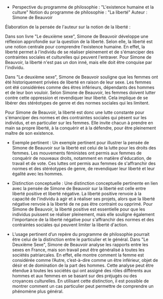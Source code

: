 - Perspective du programme de philosophie : "L'existence humaine et la culture"
Notion du programme de philosophie : "La liberté"
Auteur : Simone de Beauvoir

Élaboration de la pensée de l'auteur sur la notion de la liberté :

Dans son livre "Le deuxième sexe", Simone de Beauvoir développe une réflexion approfondie sur la question de la liberté. Selon elle, la liberté est une notion centrale pour comprendre l'existence humaine. En effet, la liberté permet à l'individu de se réaliser pleinement et de s'émanciper des contraintes sociales et culturelles qui peuvent l'entraver. Pour Simone de Beauvoir, la liberté n'est pas un don inné, mais elle doit être conquise par l'individu.

Dans "Le deuxième sexe", Simone de Beauvoir souligne que les femmes ont été historiquement privées de liberté en raison de leur sexe. Les femmes ont été considérées comme des êtres inférieurs, dépendants des hommes et de leur bon vouloir. Selon Simone de Beauvoir, les femmes doivent lutter contre cette oppression et revendiquer leur liberté. Cela implique de se libérer des stéréotypes de genre et des normes sociales qui les limitent.

Pour Simone de Beauvoir, la liberté est donc une lutte constante pour s'émanciper des normes et des contraintes sociales qui pèsent sur les individus, et en particulier sur les femmes. Elle invite chacun à prendre en main sa propre liberté, à la conquérir et à la défendre, pour être pleinement maître de son existence.

- Exemple pertinent :
Un exemple pertinent pour illustrer la pensée de Simone de Beauvoir sur la liberté est celui de la lutte pour les droits des femmes. Les mouvements féministes ont permis aux femmes de conquérir de nouveaux droits, notamment en matière d'éducation, de travail et de vote. Ces luttes ont permis aux femmes de s'affranchir des normes et des stéréotypes de genre, de revendiquer leur liberté et leur égalité avec les hommes.

- Distinction conceptuelle :
Une distinction conceptuelle pertinente en lien avec la pensée de Simone de Beauvoir sur la liberté est celle entre liberté positive et liberté négative. La liberté positive renvoie à la capacité de l'individu à agir et à réaliser ses projets, alors que la liberté négative renvoie à la liberté de ne pas être contraint ou opprimé. Pour Simone de Beauvoir, la liberté positive est essentielle pour que les individus puissent se réaliser pleinement, mais elle souligne également l'importance de la liberté négative pour s'affranchir des normes et des contraintes sociales qui peuvent limiter la liberté d'action.

- L’usage pertinent d’un repère du programme de philosophie pourrait être celui de la distinction entre le particulier et le général. Dans "Le Deuxième Sexe", Simone de Beauvoir analyse les rapports entre les sexes en France, mais son travail peut être généralisé à toutes les sociétés patriarcales. En effet, elle montre comment la femme est considérée comme l’Autre, c’est-à-dire comme un être inférieur, objet de désir et de domination de la part des hommes. Cette analyse peut être étendue à toutes les sociétés qui ont assigné des rôles différents aux hommes et aux femmes en se basant sur des préjugés ou des croyances culturelles. En utilisant cette distinction, il est possible de montrer comment un cas particulier peut permettre de comprendre un phénomène plus général.

